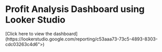 <h1 align'center'>Profit Analysis Dashboard using Looker Studio</h1>
[Click here to view the dashboard] (https://lookerstudio.google.com/reporting/c53aaa73-73c5-4893-8303-cdc03263c4d6">)

